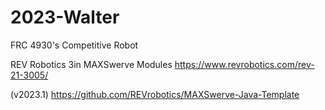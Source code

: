 # 2023-Walter

FRC 4930's Competitive Robot

REV Robotics 3in MAXSwerve Modules https://www.revrobotics.com/rev-21-3005/

(v2023.1) https://github.com/REVrobotics/MAXSwerve-Java-Template